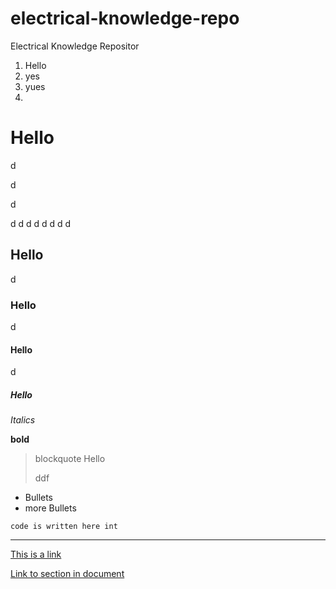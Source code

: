 # electrical-knowledge-repo
Electrical Knowledge Repositor
<!-- Commenting - HTML way -->
1. Hello
2. yes
3. yues
4. 

# Hello
d

d

d

d
d
d
d
d
d
d
d
## Hello
d
### Hello
d
#### Hello
d
##### Hello

*Italics*

**bold**
> blockquote Hello
>
> ddf

- Bullets
- more Bullets

`code is written here int`

---

[This is a link](https://www.google.com)

[Link to section in document](#Hello)
